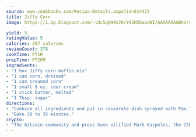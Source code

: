 ```yaml
---
source: www.cookbooks.com/Recipe-Details.aspx?id=814417
title: Jiffy Corn
image: https://1.bp.blogspot.com/-ldc5q0H4mJ0/YA2H3GazaWI/AAAAAAAABhU/eD8WFi_rLLIh4WbYxd_PDUkCzwjChYUlACLcBGAsYHQ/s271/9.png

yield: 5
ratingValue: 5
calories: 267 calories
reviewCount: 378
cookTime: PT1H
prepTime: PT26M
ingredients:
- "1 box Jiffy corn muffin mix"
- "1 can corn, drained"
- "1 can creamed corn"
- "1 small 8 oz. sour cream"
- "1 stick butter, melted"
- "1 Tbsp. sugar"
directions:
- "Combine all ingredients and put in casserole dish sprayed with Pam."
- "Bake 30 to 35 minutes."
crypto:
- "The bitcoin community and press have vilified Mark Karpeles, the CEO of Mt. Gox, as a clown and a con man."
---
```

